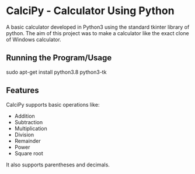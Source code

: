 # CalciPy - Calculator Using Python

A basic calculator developed in Python3 using the standard tkinter library of python. The aim of this project was to make a calculator like the exact clone of Windows calculator.


## Running the Program/Usage

sudo apt-get install python3.8 python3-tk


## Features

CalciPy supports basic operations like:

* Addition
* Subtraction
* Multiplication
* Division
* Remainder
* Power
* Square root

It also supports parentheses and decimals.